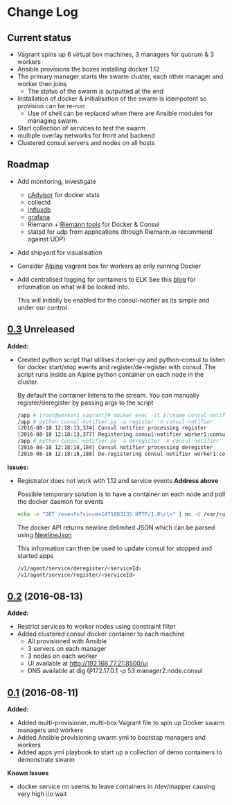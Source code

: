 # Change Log

## Current status
- Vagrant spins up 6 virtual box machines, 3 managers for quorum & 3 workers
- Ansible provisions the boxes installing docker 1.12
- The primary manager starts the swarm cluster, each other manager and worker then joins
  - The status of the swarm is outputted at the end
- Installation of docker & initialisation of the swarm is idempotent so provision can be re-run
  - Use of shell can be replaced when there are Ansible modules for managing swarm.
- Start collection of services to test the swarm
- multiple overlay networks for front and backend
- Clustered consul servers and nodes on all hosts

## Roadmap
- Add monitoring, investigate
    - [cAdvisor](https://github.com/google/cadvisor) for docker stats
    - collectd
    - [influxdb](https://influxdata.com/)
    - [grafana](https://grafana.net/)
    - Riemann + [Riemann tools](https://github.com/riemann/riemann-tools) for Docker & Consul
    - statsd for udp from applications (though Riemann.io recommend against UDP)

- Add shipyard for visualisation
- Consider [Alpine](https://github.com/maier/vagrant-alpine) vagrant box for workers as only running Docker

- Add centralised logging for containers to ELK
    See this [blog](https://technologyconversations.com/2015/05/18/centralized-system-and-docker-logging-with-elk-stack/) for information on what will be looked into.

    This will initially be enabled for the consul-notifier as its simple and under our control.

## [0.3]() Unreleased

**Added:**
- Created python script that utilises docker-py and python-consul to listen for docker start/stop events
and register/de-register with consul. The script runs inside an Alpine python container on each node in the cluster.

    By default the container listens to the stream. You can manually register/deregister by passing args to the script

    ```bash
    /app # [root@worker1 vagrant]# docker exec -it $(cname consul-notifier) /bin/ash
    /app # python consul-notifier.py -a register -n consul-notifier
    [2016-08-18 12:18:13,374] Consul notifier processing register
    [2016-08-18 12:18:13,377] Registering consul-notifier worker1:consul-notifier:80 port 80
    /app # python consul-notifier.py -a deregister -n consul-notifier
    [2016-08-18 12:18:18,184] Consul notifier processing deregister
    [2016-08-18 12:18:18,188] De-registering consul-notifier worker1:consul-notifier:80
    ```


**Issues:**

- Registrator does not work with 1.12 and service events **Address above**

    Possible temporary solution is to have a container on each node and poll the docker daemon for events

    ```bash
    echo -e "GET /events?since=1471083135 HTTP/1.0\r\n" | nc -U /var/run/docker.sock
    ```

    The docker API returns newline delimited JSON which can be parsed using [NewlineJson](https://pypi.python.org/pypi/NewlineJSON/1.0)

    This information can then be used to update consul for stopped and started apps

    ```bash
    /v1/agent/service/deregister/<serviceId>
    /v1/agent/service/register/<serviceId>
    ```

## [0.2](https://github.com/jamesdmorgan/vagrant-ansible-docker-swarm/releases/tag/v0.2) (2016-08-13)

**Added:**
- Restrict services to worker nodes using constraint filter
- Added clustered consul docker container to each machine
    - All provisioned with Ansible
    - 3 servers on each manager
    - 3 nodes on each worker
    - UI available at http://192.168.77.21:8500/ui
    - DNS available at dig @172.17.0.1 -p 53 manager2.node.consul

## [0.1](https://github.com/jamesdmorgan/vagrant-ansible-docker-swarm/releases/tag/v0.1) (2016-08-11)

**Added:**
- Added multi-provisioner, multi-box Vagrant file to spin up Docker swarm managers and workers
- Added Ansible provisioning swarm.yml to bootstap managers and workers
- Added apps.yml playbook to start up a collection of demo containers to demonstrate swarm

**Known Issues**
- docker service rm seems to leave containers in /dev/mapper causing very high i/o wait
